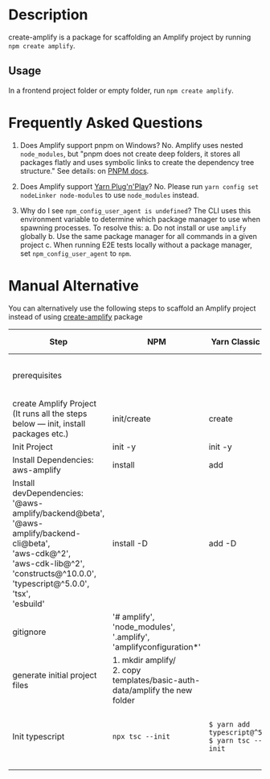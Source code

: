 # Description

create-amplify is a package for scaffolding an Amplify project by running `npm create amplify`.

## Usage

In a frontend project folder or empty folder, run `npm create amplify`.

# Frequently Asked Questions

1. Does Amplify support pnpm on Windows?
   No. Amplify uses nested `node_modules`, but "pnpm does not create deep folders, it stores all packages flatly and uses symbolic links to create the dependency tree structure." See details: on [PNPM docs](https://pnpm.io/faq#but-the-nested-node_modules-approach-is-incompatible-with-windows).

2. Does Amplify support [Yarn Plug'n'Play](https://yarnpkg.com/features/pnp)?
   No. Please run `yarn config set nodeLinker node-modules` to use `node_modules` instead.

3. Why do I see `npm_config_user_agent is undefined`?
   The CLI uses this environment variable to determine which package manager to use when spawning processes. To resolve this:
   a. Do not install or use `amplify` globally
   b. Use the same package manager for all commands in a given project
   c. When running E2E tests locally without a package manager, set `npm_config_user_agent` to `npm`.

# Manual Alternative

You can alternatively use the following steps to scaffold an Amplify project instead of using [create-amplify](https://www.npmjs.com/package/create-amplify) package

| Step                                                                                                                                                                                                       | NPM                                                                             | Yarn Classic                                        | Yarn Modern                                                               | PNPM                                               |
| ---------------------------------------------------------------------------------------------------------------------------------------------------------------------------------------------------------- | ------------------------------------------------------------------------------- | --------------------------------------------------- | ------------------------------------------------------------------------- | -------------------------------------------------- |
| prerequisites                                                                                                                                                                                              |                                                                                 |                                                     | `$ yarn config set nodeLinker node-modules`                               |                                                    |
| create Amplify Project <br> (It runs all the steps below — init, install packages etc.)                                                                                                                    | init/create                                                                     | create                                              | create                                                                    | create                                             |
| Init Project                                                                                                                                                                                               | init -y                                                                         | init -y                                             | init -y                                                                   | init                                               |
| Install Dependencies: <br> aws-amplify                                                                                                                                                                     | install                                                                         | add                                                 | add                                                                       | add                                                |
| Install devDependencies:<br>'@aws-amplify/backend@beta',<br>'@aws-amplify/backend-cli@beta',<br>'aws-cdk@^2',<br>'aws-cdk-lib@^2',<br>'constructs@^10.0.0',<br>'typescript@^5.0.0',<br>'tsx',<br>'esbuild' | install -D                                                                      | add -D                                              | add -D                                                                    | add -D                                             |
| gitignore                                                                                                                                                                                                  | '# amplify',<br>'node_modules',<br>'.amplify',<br>'amplifyconfiguration\*'      |
| generate initial project files                                                                                                                                                                             | 1. mkdir amplify/ <br> 2. copy templates/basic-auth-data/amplify the new folder |
| Init typescript                                                                                                                                                                                            | `npx tsc --init`                                                                | `$ yarn add typescript@^5` <br> `$ yarn tsc --init` | `$ touch yarn.lock` <br>`$ yarn add -D typescript`<br> `$ yarn tsc —init` | `$ pnpm add -D typescript` <br>`$ pnpm tsc --init` |
|                                                                                                                                                                                                            |                                                                                 |                                                     |                                                                           |                                                    |
